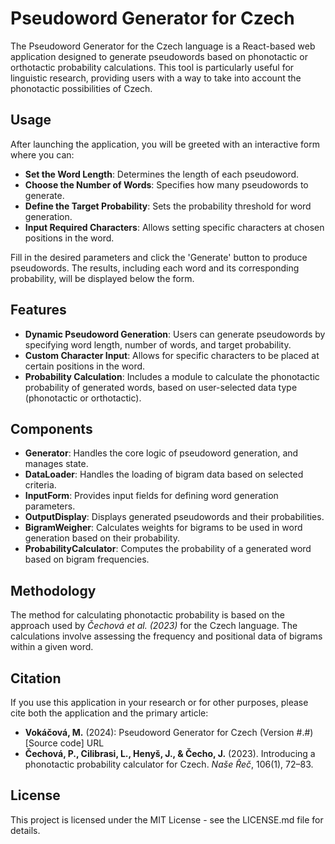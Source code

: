 # Pseudoword Generator for Czech

The Pseudoword Generator for the Czech language is a React-based web application designed to generate pseudowords based on phonotactic or orthotactic probability calculations. This tool is particularly useful for linguistic research, providing users with a way to take into account the phonotactic possibilities of Czech.

## Usage
After launching the application, you will be greeted with an interactive form where you can:

- **Set the Word Length**: Determines the length of each pseudoword.
- **Choose the Number of Words**: Specifies how many pseudowords to generate.
- **Define the Target Probability**: Sets the probability threshold for word generation.
- **Input Required Characters**: Allows setting specific characters at chosen positions in the word.
  
Fill in the desired parameters and click the 'Generate' button to produce pseudowords. The results, including each word and its corresponding probability, will be displayed below the form.

## Features

- **Dynamic Pseudoword Generation**: Users can generate pseudowords by specifying word length, number of words, and target probability.
- **Custom Character Input**: Allows for specific characters to be placed at certain positions in the word.
- **Probability Calculation**: Includes a module to calculate the phonotactic probability of generated words, based on user-selected data type (phonotactic or orthotactic).

## Components
- **Generator**: Handles the core logic of pseudoword generation, and manages state.
- **DataLoader**: Handles the loading of bigram data based on selected criteria.
- **InputForm**: Provides input fields for defining word generation parameters.
- **OutputDisplay**: Displays generated pseudowords and their probabilities.
- **BigramWeigher**: Calculates weights for bigrams to be used in word generation based on their probability.
- **ProbabilityCalculator**: Computes the probability of a generated word based on bigram frequencies.

## Methodology

The method for calculating phonotactic probability is based on the approach used by *Čechová et al. (2023)* for the Czech language. The calculations involve assessing the frequency and positional data of bigrams within a given word.

## Citation

If you use this application in your research or for other purposes, please cite both the application and the primary article:

- **Vokáčová, M.** (2024): Pseudoword Generator for Czech (Version #.#) [Source code] URL
- **Čechová, P., Cilibrasi, L., Henyš, J., & Čecho, J.** (2023). Introducing a phonotactic probability calculator for Czech. *Naše Řeč*, 106(1), 72–83.


## License
This project is licensed under the MIT License - see the LICENSE.md file for details.
